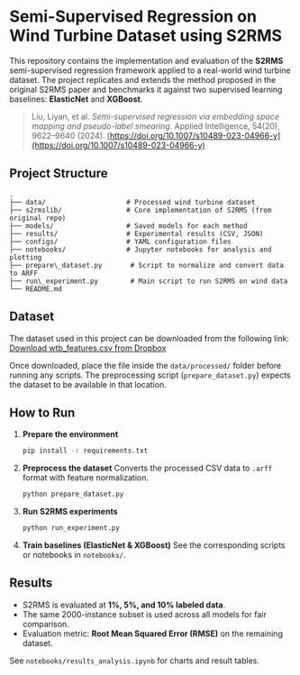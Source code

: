 
# Semi-Supervised Regression on Wind Turbine Dataset using S2RMS

This repository contains the implementation and evaluation of the **S2RMS** semi-supervised regression framework applied to a real-world wind turbine dataset. The project replicates and extends the method proposed in the original S2RMS paper and benchmarks it against two supervised learning baselines: **ElasticNet** and **XGBoost**.

> Liu, Liyan, et al. *Semi-supervised regression via embedding space mapping and pseudo-label smearing*. Applied Intelligence, 54(20), 9622–9640 (2024). [https://doi.org/10.1007/s10489-023-04966-y](https://doi.org/10.1007/s10489-023-04966-y)

## Project Structure

```
.
├── data/                    # Processed wind turbine dataset
├── s2rmslib/                # Core implementation of S2RMS (from original repo)
├── models/                  # Saved models for each method
├── results/                 # Experimental results (CSV, JSON)
├── configs/                 # YAML configuration files
├── notebooks/               # Jupyter notebooks for analysis and plotting
├── prepare\_dataset.py       # Script to normalize and convert data to ARFF
├── run\_experiment.py        # Main script to run S2RMS on wind data
└── README.md

````

## Dataset
The dataset used in this project can be downloaded from the following link: [Download wtb_features.csv from Dropbox](https://www.dropbox.com/scl/fi/rrzuxzsz7n4u3uk69yw58/wtb_features.csv?rlkey=h8qggia4yytos2c0x6y17tj74&st=hlhywowd&dl=0)

Once downloaded, place the file inside the `data/processed/` folder before running any scripts. The preprocessing script (`prepare_dataset.py`) expects the dataset to be available in that location.

## How to Run

1. **Prepare the environment**  
   ```bash
   pip install -r requirements.txt
   ```

2. **Preprocess the dataset**
   Converts the processed CSV data to `.arff` format with feature normalization.

   ```bash
   python prepare_dataset.py
   ```

3. **Run S2RMS experiments**

   ```bash
   python run_experiment.py
   ```

4. **Train baselines (ElasticNet & XGBoost)**
   See the corresponding scripts or notebooks in `notebooks/`.



## Results

* S2RMS is evaluated at **1%, 5%, and 10% labeled data**.
* The same 2000-instance subset is used across all models for fair comparison.
* Evaluation metric: **Root Mean Squared Error (RMSE)** on the remaining dataset.

See `notebooks/results_analysis.ipynb` for charts and result tables.